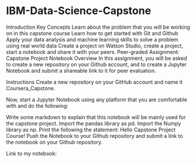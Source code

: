 # IBM-Data-Science-Capstone

Introduction
Key Concepts
Learn about the problem that you will be working on in this capstone course
Learn how to get started with Git and Github
Apply your data analysis and machine learning skills to solve a problem using real world data
Create a project on Watson Studio, create a project, start a notebook and share it with your peers.
Peer-graded Assignment: Capstone Project Notebook
Overview
In this assignment, you will be asked to create a new repository on your Github account, and to create a Jupyter Notebook and submit a shareable link to it for peer evaluation.

Instructions
Create a new repository on your GitHub account and name it Coursera_Capstone.

Now, start a Jupyter Notebook using any platform that you are comfortable with and do the following:

Write some markdown to explain that this notebook will be mainly used for the capstone project.
Import the pandas library as pd.
Import the Numpy library as np.
Print the following the statement: Hello Capstone Project Course!
Push the Notebook to your Github repository and submit a link to the notebook on your Github repository.

Link to my notebook:
